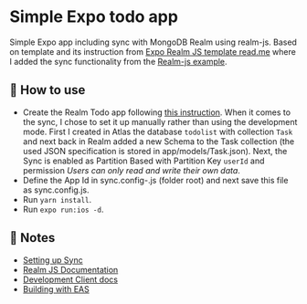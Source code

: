 # Simple Expo todo app

Simple Expo app including sync with MongoDB Realm using realm-js. Based on template and its instruction from [Expo Realm JS template read.me](https://github.com/realm/realm-js/tree/master/templates/expo-template-js#readme) where I added the sync functionality from the [Realm-js example](https://github.com/realm/realm-js/tree/master/example). 


## 🚀 How to use
- Create the Realm Todo app following [this instruction](https://github.com/realm/realm-js/blob/master/templates/docs/sync-setup.md). When it comes to the sync, I chose to set it up manually rather than using the development mode. First I created in Atlas the database `todolist` with collection `Task` and next back in Realm added a new Schema to the Task collection (the used JSON specification is stored in app/models/Task.json). Next, the Sync is enabled as Partition Based with Partition Key `userId` and permission *Users can only read and write their own data*. 
- Define the App Id in sync.config-.js (folder root) and next save this file as sync.config.js. 
- Run `yarn install`.
- Run `expo run:ios -d`.


## 📝 Notes

- [Setting up Sync](https://docs.mongodb.com/realm/sdk/react-native/quick-start/)
- [Realm JS Documentation](https://docs.mongodb.com/realm/sdk/react-native/)
- [Development Client docs](https://docs.expo.dev/clients/introduction/)
- [Building with EAS](https://docs.expo.dev/eas/)
